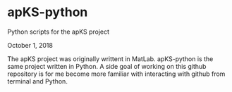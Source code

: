 # apKS-python
Python scripts for the apKS project


October 1, 2018

The apKS project was originally writtent in MatLab. apKS-python is the same project written in Python. A side goal of working on this github repository is for me become more familiar with interacting with github from terminal and Python.

